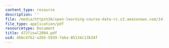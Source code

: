 ```yaml
---
content_type: resource
description: ''
file: /media/https%3A/open-learning-course-data-rc.s3.amazonaws.com/14-472-public-economics-ii-spring-2004/4bbc4762a2b559397aba05134c13b34f_472final2004.pdf
file_type: application/pdf
resourcetype: Document
title: 472final2004.pdf
uid: 4bbc4762-a2b5-5939-7aba-05134c13b34f
---
```

